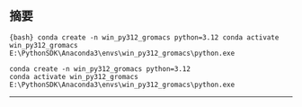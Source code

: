 ## 摘要
```{bash} conda create -n win_py312_gromacs python=3.12 conda activate win_py312_gromacs E:\PythonSDK\Anaconda3\envs\win_py312_gromacs\python.exe ```

```{bash}
conda create -n win_py312_gromacs python=3.12
conda activate win_py312_gromacs
E:\PythonSDK\Anaconda3\envs\win_py312_gromacs\python.exe
```

---

